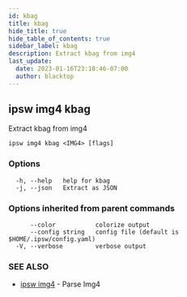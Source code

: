 ```yaml
---
id: kbag
title: kbag
hide_title: true
hide_table_of_contents: true
sidebar_label: kbag
description: Extract kbag from img4
last_update:
  date: 2023-01-16T23:18:46-07:00
  author: blacktop
---
```

## ipsw img4 kbag

Extract kbag from img4

```
ipsw img4 kbag <IMG4> [flags]
```

### Options

```
  -h, --help   help for kbag
  -j, --json   Extract as JSON
```

### Options inherited from parent commands

```
      --color           colorize output
      --config string   config file (default is $HOME/.ipsw/config.yaml)
  -V, --verbose         verbose output
```

### SEE ALSO

* [ipsw img4](/docs/cli/ipsw/img4)	 - Parse Img4

